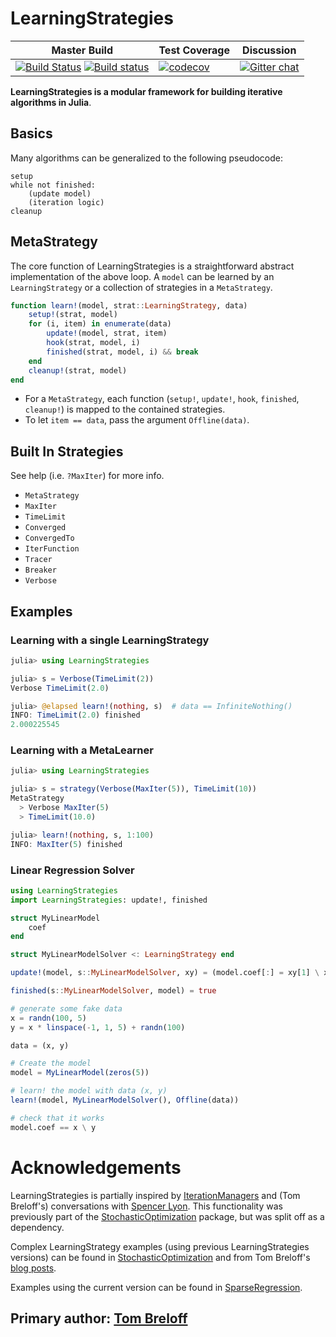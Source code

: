 # LearningStrategies
| Master Build | Test Coverage | Discussion |
|--------------|---------------|------------|
| [![Build Status](https://travis-ci.org/JuliaML/LearningStrategies.jl.svg?branch=master)](https://travis-ci.org/JuliaML/LearningStrategies.jl) [![Build status](https://ci.appveyor.com/api/projects/status/ev39pu54fh4x2utl?svg=true)](https://ci.appveyor.com/project/joshday/learningstrategies-jl) | [![codecov](https://codecov.io/gh/JuliaML/LearningStrategies.jl/branch/master/graph/badge.svg)](https://codecov.io/gh/JuliaML/LearningStrategies.jl) | [![Gitter chat](https://badges.gitter.im/JuliaML/chat.svg)](https://gitter.im/JuliaML/chat) |

**LearningStrategies is a modular framework for building iterative algorithms in Julia**.  

## Basics

Many algorithms can be generalized to the following pseudocode:

```
setup
while not finished:
    (update model)
    (iteration logic)
cleanup
```



## MetaStrategy
The core function of LearningStrategies is a straightforward abstract implementation of the above loop.  A `model` can be learned by an `LearningStrategy` or a collection of strategies in a `MetaStrategy`.  

```julia
function learn!(model, strat::LearningStrategy, data)
    setup!(strat, model)
    for (i, item) in enumerate(data)
        update!(model, strat, item)
        hook(strat, model, i)
        finished(strat, model, i) && break
    end
    cleanup!(strat, model)
end
```

- For a `MetaStrategy`, each function (`setup!`, `update!`, `hook`, `finished`, `cleanup!`) is mapped to the contained strategies.
- To let `item == data`, pass the argument `Offline(data)`.

## Built In Strategies

See help (i.e. `?MaxIter`) for more info.

- `MetaStrategy`
- `MaxIter`
- `TimeLimit`
- `Converged`
- `ConvergedTo`
- `IterFunction`
- `Tracer`
- `Breaker`
- `Verbose`

## Examples

### Learning with a single LearningStrategy

```julia
julia> using LearningStrategies

julia> s = Verbose(TimeLimit(2))
Verbose TimeLimit(2.0)

julia> @elapsed learn!(nothing, s)  # data == InfiniteNothing()
INFO: TimeLimit(2.0) finished
2.000225545
```

### Learning with a MetaLearner

```julia
julia> using LearningStrategies

julia> s = strategy(Verbose(MaxIter(5)), TimeLimit(10))
MetaStrategy
  > Verbose MaxIter(5)
  > TimeLimit(10.0)

julia> learn!(nothing, s, 1:100)
INFO: MaxIter(5) finished
```

### Linear Regression Solver

```julia
using LearningStrategies
import LearningStrategies: update!, finished

struct MyLinearModel
    coef
end

struct MyLinearModelSolver <: LearningStrategy end

update!(model, s::MyLinearModelSolver, xy) = (model.coef[:] = xy[1] \ xy[2])

finished(s::MyLinearModelSolver, model) = true

# generate some fake data
x = randn(100, 5)
y = x * linspace(-1, 1, 5) + randn(100)

data = (x, y)

# Create the model
model = MyLinearModel(zeros(5))

# learn! the model with data (x, y)
learn!(model, MyLinearModelSolver(), Offline(data))

# check that it works
model.coef == x \ y
```


# Acknowledgements
LearningStrategies is partially inspired by [IterationManagers](https://github.com/sglyon/IterationManagers.jl) and (Tom Breloff's) conversations with [Spencer Lyon](https://github.com/sglyon).  This functionality was previously part of the [StochasticOptimization](https://github.com/JuliaML/StochasticOptimization.jl) package, but was split off as a dependency.

Complex LearningStrategy examples (using previous LearningStrategies versions) can be found in [StochasticOptimization](https://github.com/JuliaML/StochasticOptimization.jl) and from Tom Breloff's [blog posts](http://www.breloff.com/JuliaML-and-Plots/).

Examples using the current version can be found in [SparseRegression](https://github.com/joshday/SparseRegression.jl).

## Primary author: [Tom Breloff](https://github.com/tbreloff)
